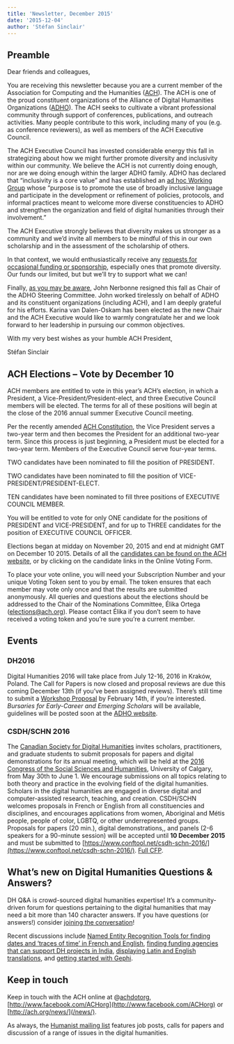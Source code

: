 ```yaml
---
title: 'Newsletter, December 2015'
date: '2015-12-04'
author: 'Stéfan Sinclair'
---
```

**Preamble**
------------

Dear friends and colleagues,

You are receiving this newsletter because you are a current member of the Association for Computing and the Humanities ([ACH](/)). The ACH is one of the proud constituent organizations of the Alliance of Digital Humanities Organizations ([ADHO](http://adho.org)). The ACH seeks to cultivate a vibrant professional community through support of conferences, publications, and outreach activities. Many people contribute to this work, including many of you (e.g. as conference reviewers), as well as members of the ACH Executive Council.

The ACH Executive Council has invested considerable energy this fall in strategizing about how we might further promote diversity and inclusivity within our community. We believe the ACH is not currently doing enough, nor are we doing enough within the larger ADHO family. ADHO has declared that “inclusivity is a core value” and has established an [ad hoc Working Group](http://adho.org/announcements/2013/adho-establishes-working-group-inclusivity) whose “purpose is to promote the use of broadly inclusive language and participate in the development or refinement of policies, protocols, and informal practices meant to welcome more diverse constituencies to ADHO and strengthen the organization and field of digital humanities through their involvement.”

The ACH Executive strongly believes that diversity makes us stronger as a community and we’d invite all members to be mindful of this in our own scholarship and in the assessment of the scholarship of others.

In that context, we would enthusiastically receive any [requests for occasional funding or sponsorship](/activities/grants-and-awards/occasional-funding-sponsorship/), especially ones that promote diversity. Our funds our limited, but but we’ll try to support what we can!

Finally, [as you may be aware](http://adho.org/announcements/2015/adho-announces-new-steering-committee-chair), John Nerbonne resigned this fall as Chair of the ADHO Steering Committee. John worked tirelessly on behalf of ADHO and its constituent organizations (including ACH), and I am deeply grateful for his efforts. Karina van Dalen-Oskam has been elected as the new Chair and the ACH Executive would like to warmly congratulate her and we look forward to her leadership in pursuing our common objectives.

With my very best wishes as your humble ACH President,

Stéfan Sinclair

**ACH Elections – Vote by December 10**
---------------------------------------

ACH members are entitled to vote in this year’s ACH’s election, in which a President, a Vice-President/President-elect, and three Executive Council members will be elected. The terms for all of these positions will begin at the close of the 2016 annual summer Executive Council meeting.

Per the recently amended [ACH Constitution](/about/constitution/), the Vice President serves a two-year term and then becomes the President for an additional two-year term. Since this process is just beginning, a President must be elected for a two-year term. Members of the Executive Council serve four-year terms.

TWO candidates have been nominated to fill the position of PRESIDENT.

TWO candidates have been nominated to fill the position of VICE-PRESIDENT/PRESIDENT-ELECT.

TEN candidates have been nominated to fill three positions of EXECUTIVE COUNCIL MEMBER.

You will be entitled to vote for only ONE candidate for the positions of PRESIDENT and VICE-PRESIDENT, and for up to THREE candidates for the position of EXECUTIVE COUNCIL OFFICER.

Elections began at midday on November 20, 2015 and end at midnight GMT on December 10 2015. Details of all the [candidates can be found on the ACH website](/news/2015/11/candidate-statements/), or by clicking on the candidate links in the Online Voting Form.

To place your vote online, you will need your Subscription Number and your unique Voting Token sent to you by email. The token ensures that each member may vote only once and that the results are submitted anonymously. All queries and questions about the elections should be addressed to the Chair of the Nominations Committee, Élika Ortega ([elections@ach.org](mailto:elections@ach.org)). Please contact Élika if you don’t seem to have received a voting token and you’re sure you’re a current member.

**Events**
----------

### **DH2016**

Digital Humanities 2016 will take place from July 12-16, 2016 in Kraków, Poland. The Call for Papers is now closed and proposal reviews are due this coming December 13th (if you’ve been assigned reviews). There’s still time to submit a [Workshop Proposal](http://dh2016.adho.org/cfp/) by February 14th, if you’re interested. *Bursaries for Early-Career and Emerging Scholars* will be available, guidelines will be posted soon at the [ADHO website](http://adho.org).

### **CSDH/SCHN 2016**

The [Canadian Society for Digital Humanities](http://csdh-schn.org/) invites scholars, practitioners, and graduate students to submit proposals for papers and digital demonstrations for its annual meeting, which will be held at the [2016 Congress of the Social Sciences and Humanities](http://congress2016.ca/), University of Calgary, from May 30th to June 1. We encourage submissions on all topics relating to both theory and practice in the evolving field of the digital humanities. Scholars in the digital humanities are engaged in diverse digital and computer-assisted research, teaching, and creation. CSDH/SCHN welcomes proposals in French or English from all constituencies and disciplines, and encourages applications from women, Aboriginal and Métis people, people of color, LGBTQ, or other underrepresented groups. Proposals for papers (20 min.), digital demonstrations,, and panels (2-6 speakers for a 90-minute session) will be accepted until **10 December 2015** and must be submitted to [https://www.conftool.net/csdh-schn-2016/](https://www.conftool.net/csdh-schn-2016/). [Full CFP](http://csdh-schn.org/2015/11/10/cfp-csdhschn-2016/).

**What’s new on Digital Humanities Questions &amp; Answers?**
-------------------------------------------------------------

DH Q&amp;A is crowd-sourced digital humanities expertise! It’s a community-driven forum for questions pertaining to the digital humanities that may need a bit more than 140 character answers. If you have questions (or answers!) consider [joining the conversation](http://digitalhumanities.org/answers/register.php)!

Recent discussions include [Named Entity Recognition Tools for finding dates and ‘traces of time’ in French and English](http://digitalhumanities.org/answers/topic/which-named-entity-recognition-tool), [finding funding agencies that can support DH projects in India](http://digitalhumanities.org/answers/topic/what-funding-agencies-support-a-dh-project-in-india), [displaying Latin and English translations](http://digitalhumanities.org/answers/topic/advice-on-tools-for-side-by-side-pages-of-latin-and-english-translations), and [getting started with Gephi](http://digitalhumanities.org/answers/topic/text-network-analysis-using-gephi).

**Keep in touch**
-----------------

Keep in touch with the ACH online at @[achdotorg](http://twitter.com/achdotorg), [http://www.facebook.com/ACHorg](http://www.facebook.com/ACHorg) or [http://ach.org/news/](/news/).

As always, the [Humanist mailing list](http://dhhumanist.org/) features job posts, calls for papers and discussion of a range of issues in the digital humanities. 
